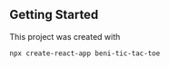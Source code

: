 ## Getting Started

This project was created with

```shell
npx create-react-app beni-tic-tac-toe
```
